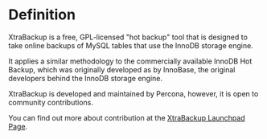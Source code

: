 # Definition #

XtraBackup is a free, GPL-licensed "hot backup" tool that is designed to take online backups of MySQL tables that use the InnoDB storage engine.

It applies a similar methodology to the commercially available InnoDB Hot Backup, which was originally developed as by InnoBase, the original developers behind the InnoDB storage engine.

XtraBackup is developed and maintained by Percona, however, it is open to community contributions.

You can find out more about contribution at the [XtraBackup Launchpad Page](https://launchpad.net/percona-xtrabackup).